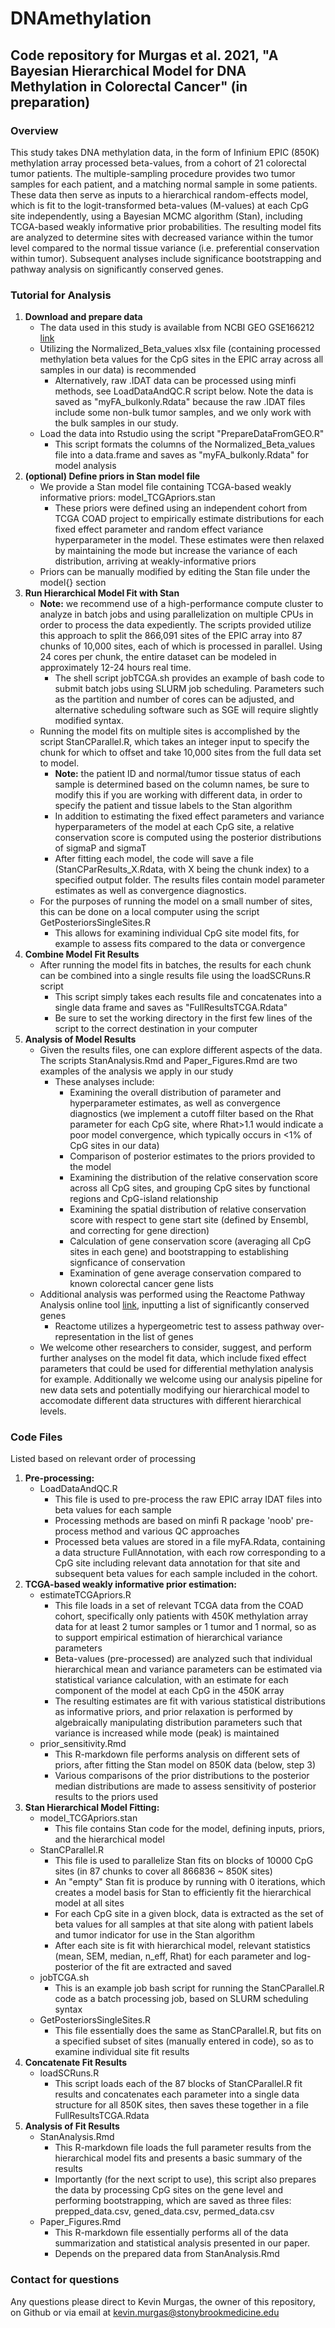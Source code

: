 # DNAmethylation
## Code repository for Murgas et al. 2021, "A Bayesian Hierarchical Model for DNA Methylation in Colorectal Cancer" (in preparation)

### Overview
This study takes DNA methylation data, in the form of Infinium EPIC (850K) methylation array processed beta-values, from a cohort of 21 colorectal tumor patients. The multiple-sampling procedure provides two tumor samples for each patient, and a matching normal sample in some patients. These data then serve as inputs to a hierarchical random-effects model, which is fit to the logit-transformed beta-values (M-values) at each CpG site independently, using a Bayesian MCMC algorithm (Stan), including TCGA-based weakly informative prior probabilities. The resulting model fits are analyzed to determine sites with decreased variance within the tumor level compared to the normal tissue variance (i.e. preferential conservation within tumor). Subsequent analyses include significance bootstrapping and pathway analysis on significantly conserved genes.


### Tutorial for Analysis
1. **Download and prepare data**
    * The data used in this study is available from NCBI GEO GSE166212 [link](https://www.ncbi.nlm.nih.gov/geo/query/acc.cgi?acc=GSE166212)
    * Utilizing the Normalized_Beta_values xlsx file (containing processed methylation beta values for the CpG sites in the EPIC array across all samples in our data) is recommended
        * Alternatively, raw .IDAT data can be processed using minfi methods, see LoadDataAndQC.R script below. Note the data is saved as "myFA_bulkonly.Rdata" because the raw .IDAT files include some non-bulk tumor samples, and we only work with the bulk samples in our study.
    * Load the data into Rstudio using the script "PrepareDataFromGEO.R"
        * This script formats the columns of the Normalized_Beta_values file into a data.frame and saves as "myFA_bulkonly.Rdata" for model analysis
2. **(optional) Define priors in Stan model file**
    * We provide a Stan model file containing TCGA-based weakly informative priors: model_TCGApriors.stan
        * These priors were defined using an independent cohort from TCGA COAD project to empirically estimate distributions for each fixed effect parameter and random effect variance hyperparameter in the model. These estimates were then relaxed by maintaining the mode but increase the variance of each distribution, arriving at weakly-informative priors
    * Priors can be manually modified by editing the Stan file under the model{} section
3. **Run Hierarchical Model Fit with Stan**
    * **Note:** we recommend use of a high-performance compute cluster to analyze in batch jobs and using parallelization on multiple CPUs in order to process the data expediently. The scripts provided utilize this approach to split the 866,091 sites of the EPIC array into 87 chunks of 10,000 sites, each of which is processed in parallel. Using 24 cores per chunk, the entire dataset can be modeled in approximately 12-24 hours real time.
        * The shell script jobTCGA.sh provides an example of bash code to submit batch jobs using SLURM job scheduling. Parameters such as the partition and number of cores can be adjusted, and alternative scheduling software such as SGE will require slightly modified syntax.
    * Running the model fits on multiple sites is accomplished by the script StanCParallel.R, which takes an integer input to specify the chunk for which to offset and take 10,000 sites from the full data set to model.
        * **Note:** the patient ID and normal/tumor tissue status of each sample is determined based on the column names, be sure to modify this if you are working with different data, in order to specify the patient and tissue labels to the Stan algorithm
        * In addition to estimating the fixed effect parameters and variance hyperparameters of the model at each CpG site, a relative conservation score is computed using the posterior distributions of sigmaP and sigmaT
        * After fitting each model, the code will save a file (StanCParResults_X.Rdata, with X being the chunk index) to a specified output folder. The results files contain model parameter estimates as well as convergence diagnostics.
    * For the purposes of running the model on a small number of sites, this can be done on a local computer using the script GetPosteriorsSingleSites.R
        * This allows for examining individual CpG site model fits, for example to assess fits compared to the data or convergence
4. **Combine Model Fit Results**
    * After running the model fits in batches, the results for each chunk can be combined into a single results file using the loadSCRuns.R script
        * This script simply takes each results file and concatenates into a single data frame and saves as "FullResultsTCGA.Rdata"
        * Be sure to set the working directory in the first few lines of the script to the correct destination in your computer
5. **Analysis of Model Results**
    * Given the results files, one can explore different aspects of the data. The scripts StanAnalysis.Rmd and Paper_Figures.Rmd are two examples of the analysis we apply in our study
        * These analyses include:
            * Examining the overall distribution of parameter and hyperparameter estimates, as well as convergence diagnostics (we implement a cutoff filter based on the Rhat parameter for each CpG site, where Rhat>1.1 would indicate a poor model convergence, which typically occurs in <1% of CpG sites in our data)
            * Comparison of posterior estimates to the priors provided to the model
            * Examining the distribution of the relative conservation score across all CpG sites, and grouping CpG sites by functional regions and CpG-island relationship
            * Examining the spatial distribution of relative conservation score with respect to gene start site (defined by Ensembl, and correcting for gene direction)
            * Calculation of gene conservation score (averaging all CpG sites in each gene) and bootstrapping to establishing signficance of conservation
            * Examination of gene average conservation compared to known colorectal cancer gene lists
    * Additional analysis was performed using the Reactome Pathway Analysis online tool [link](https://reactome.org/PathwayBrowser/#/TOOL=AT), inputting a list of significantly conserved genes
        * Reactome utilizes a hypergeometric test to assess pathway over-representation in the list of genes
    * We welcome other researchers to consider, suggest, and perform further analyses on the model fit data, which include fixed effect parameters that could be used for differential methylation analysis for example. Additionally we welcome using our analysis pipeline for new data sets and potentially modifying our hierarchical model to accomodate different data structures with different hierarchical levels.


### Code Files
Listed based on relevant order of processing

1. **Pre-processing:** 
    * LoadDataAndQC.R
        * This file is used to pre-process the raw EPIC array IDAT files into beta values for each sample
        * Processing methods are based on minfi R package 'noob' pre-process method and various QC approaches
        * Processed beta values are stored in a file myFA.Rdata, containing a data structure FullAnnotation, with each row corresponding to a CpG site including relevant data annotation for that site and subsequent beta values for each sample included in the cohort.
2. **TCGA-based weakly informative prior estimation:**
    * estimateTCGApriors.R
        * This file loads in a set of relevant TCGA data from the COAD cohort, specifically only patients with 450K methylation array data for at least 2 tumor samples or 1 tumor and 1 normal, so as to support empirical estimation of hierarchical variance parameters
        * Beta-values (pre-processed) are analyzed such that individual hierarchical mean and variance parameters can be estimated via statistical variance calculation, with an estimate for each component of the model at each CpG in the 450K array
        * The resulting estimates are fit with various statistical distributions as informative priors, and prior relaxation is performed by algebraically manipulating distribution parameters such that variance is increased while mode (peak) is maintained
    * prior_sensitivity.Rmd
        * This R-markdown file performs analysis on different sets of priors, after fitting the Stan model on 850K data (below, step 3)
        * Various comparisons of the prior distributions to the posterior median distributions are made to assess sensitivity of posterior results to the priors used
3. **Stan Hierarchical Model Fitting:**
    * model_TCGApriors.stan
        * This file contains Stan code for the model, defining inputs, priors, and the hierarchical model
    * StanCParallel.R
        * This file is used to parallelize Stan fits on blocks of 10000 CpG sites (in 87 chunks to cover all 866836 ~ 850K sites)
        * An "empty" Stan fit is produce by running with 0 iterations, which creates a model basis for Stan to efficiently fit the hierarchical model at all sites
        * For each CpG site in a given block, data is extracted as the set of beta values for all samples at that site along with patient labels and tumor indicator for use in the Stan algorithm
        * After each site is fit with hierarchical model, relevant statistics (mean, SEM, median, n_eff, Rhat) for each parameter and log-posterior of the fit are extracted and saved
    * jobTCGA.sh
        * This is an example job bash script for running the StanCParallel.R code as a batch processing job, based on SLURM scheduling syntax
    * GetPosteriorsSingleSites.R
        * This file essentially does the same as StanCParallel.R, but fits on a specified subset of sites (manually entered in code), so as to examine individual site fit results
4. **Concatenate Fit Results**
    * loadSCRuns.R
        * This script loads each of the 87 blocks of StanCParallel.R fit results and concatenates each parameter into a single data structure for all 850K sites, then saves these together in a file FullResultsTCGA.Rdata
5. **Analysis of Fit Results**
    * StanAnalysis.Rmd
        * This R-markdown file loads the full parameter results from the hierarchical model fits and presents a basic summary of the results
        * Importantly (for the next script to use), this script also prepares the data by processing CpG sites on the gene level and performing bootstrapping, which are saved as three files: prepped_data.csv, gened_data.csv, permed_data.csv
    * Paper_Figures.Rmd
        * This R-markdown file essentially performs all of the data summarization and statistical analysis presented in our paper.
        * Depends on the prepared data from StanAnalysis.Rmd

### Contact for questions
Any questions please direct to Kevin Murgas, the owner of this repository, on Github or via email at kevin.murgas@stonybrookmedicine.edu


